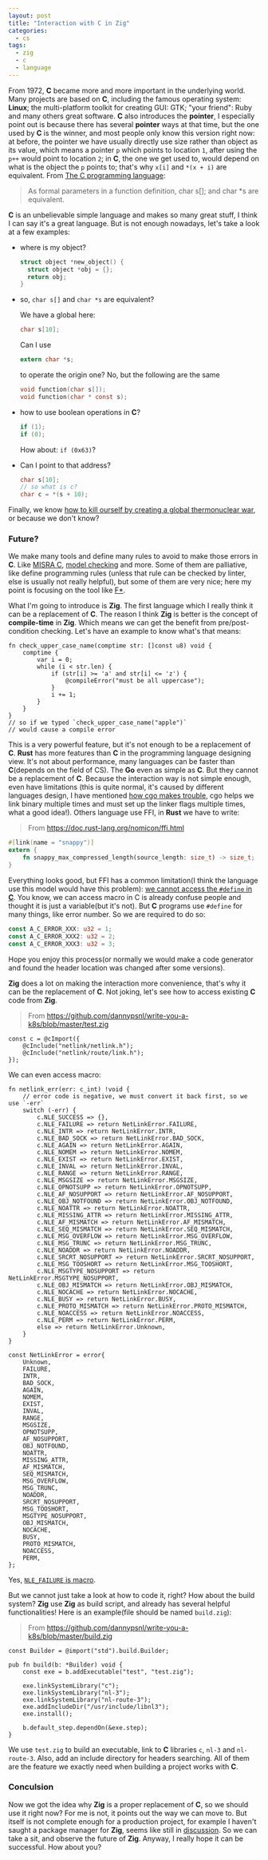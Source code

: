 ```yaml
---
layout: post
title: "Interaction with C in Zig"
categories:
  - cs
tags:
  - zig
  - c
  - language
---
```


From 1972, **C** became more and more important in the underlying world. Many projects are based on **C**, including the famous operating system: **Linux**; the multi-platform toolkit for creating GUI: GTK; "your friend": Ruby and many others great software. **C** also introduces the **pointer**, I especially point out is because there has several **pointer** ways at that time, but the one used by **C** is the winner, and most people only know this version right now: at before, the pointer we have usually directly use size rather than object as its value, which means a pointer `p` which points to location `1`, after using the `p++` would point to location `2`; in **C**, the one we get used to, would depend on what is the object the `p` points to; that's why `x[i]` and `*(x + i)` are equivalent. From [The C programming language](https://en.wikipedia.org/wiki/The_C_Programming_Language):

> As formal parameters in a function definition, char s[]; and char \*s are equivalent.

**C** is an unbelievable simple language and makes so many great stuff, I think I can say it's a great language. But is not enough nowadays, let's take a look at a few examples:

- where is my object?

  ```c
  struct object *new_object() {
    struct object *obj = {};
    return obj;
  }
  ```

- so, `char s[]` and `char *s` are equivalent?

  We have a global here:

  ```c
  char s[10];
  ```

  Can I use

  ```c
  extern char *s;
  ```

  to operate the origin one? No, but the following are the same

  ```c
  void function(char s[]);
  void function(char * const s);
  ```

- how to use boolean operations in **C**?

  ```c
  if (1);
  if (0);
  ```

  How about: `if (0x63)`?

- Can I point to that address?

  ```c
  char s[10];
  // so what is c?
  char c = *(s + 10);
  ```

Finally, we know [how to kill ourself by creating a global thermonuclear war](https://www.slideshare.net/olvemaudal/insecure-coding-in-c-and-c), or because we don't know?

### Future?

We make many tools and define many rules to avoid to make those errors in **C**. Like [MISRA C](https://en.wikipedia.org/wiki/MISRA_C), [model checking](https://en.wikipedia.org/wiki/List_of_model_checking_tools) and more. Some of them are palliative, like define programming rules (unless that rule can be checked by linter, else is usually not really helpful), but some of them are very nice; here my point is focusing on the tool like [F\*](https://www.fstar-lang.org/#introduction).

What I'm going to introduce is **Zig**. The first language which I really think it can be a replacement of **C**. The reason I think **Zig** is better is the concept of **compile-time** in **Zig**. Which means we can get the benefit from pre/post-condition checking. Let's have an example to know what's that means:

```zig
fn check_upper_case_name(comptime str: []const u8) void {
    comptime {
        var i = 0;
        while (i < str.len) {
            if (str[i] >= 'a' and str[i] <= 'z') {
                @compileError("must be all uppercase");
            }
            i += 1;
        }
    }
}
// so if we typed `check_upper_case_name("apple")`
// would cause a compile error
```

This is a very powerful feature, but it's not enough to be a replacement of **C**. **Rust** has more features than **C** in the programming language designing view. It's not about performance, many languages can be faster than **C**(depends on the field of CS). The **Go** even as simple as **C**. But they cannot be a replacement of **C**. Because the interaction way is not simple enough, even have limitations (this is quite normal, it's caused by different languages design, I have mentioned [how cgo makes trouble](https://dannypsnl.github.io/docs/cs/cgo-can-be-a-trouble/),
cgo helps we link binary multiple times and must set up the linker flags multiple times, what a good idea!). Others language use FFI, in **Rust** we have to write:

> From https://doc.rust-lang.org/nomicon/ffi.html

```rust
#[link(name = "snappy")]
extern {
    fn snappy_max_compressed_length(source_length: size_t) -> size_t;
}
```

Everything looks good, but FFI has a common limitation(I think the language use this model would have this problem): [we cannot access the `#define` in **C**](https://stackoverflow.com/questions/21485655/how-do-i-use-c-preprocessor-macros-with-rusts-ffi). You know, we can access macro in C is already confuse people and thought it is just a variable(but it's not). But **C** programs use `#define` for many things, like error number. So we are required to do so:

```rust
const A_C_ERROR_XXX: u32 = 1;
const A_C_ERROR_XXX2: u32 = 2;
const A_C_ERROR_XXX3: u32 = 3;
```

Hope you enjoy this process(or normally we would make a code generator and found the header location was changed after some versions).

**Zig** does a lot on making the interaction more convenience, that's why it can be the replacement of **C**. Not joking, let's see how to access existing **C** code from **Zig**.

> From https://github.com/dannypsnl/write-you-a-k8s/blob/master/test.zig

```zig
const c = @cImport({
    @cInclude("netlink/netlink.h");
    @cInclude("netlink/route/link.h");
});
```

We can even access macro:

```zig
fn netlink_err(err: c_int) !void {
    // error code is negative, we must convert it back first, so we use `-err`
    switch (-err) {
        c.NLE_SUCCESS => {},
        c.NLE_FAILURE => return NetLinkError.FAILURE,
        c.NLE_INTR => return NetLinkError.INTR,
        c.NLE_BAD_SOCK => return NetLinkError.BAD_SOCK,
        c.NLE_AGAIN => return NetLinkError.AGAIN,
        c.NLE_NOMEM => return NetLinkError.NOMEM,
        c.NLE_EXIST => return NetLinkError.EXIST,
        c.NLE_INVAL => return NetLinkError.INVAL,
        c.NLE_RANGE => return NetLinkError.RANGE,
        c.NLE_MSGSIZE => return NetLinkError.MSGSIZE,
        c.NLE_OPNOTSUPP => return NetLinkError.OPNOTSUPP,
        c.NLE_AF_NOSUPPORT => return NetLinkError.AF_NOSUPPORT,
        c.NLE_OBJ_NOTFOUND => return NetLinkError.OBJ_NOTFOUND,
        c.NLE_NOATTR => return NetLinkError.NOATTR,
        c.NLE_MISSING_ATTR => return NetLinkError.MISSING_ATTR,
        c.NLE_AF_MISMATCH => return NetLinkError.AF_MISMATCH,
        c.NLE_SEQ_MISMATCH => return NetLinkError.SEQ_MISMATCH,
        c.NLE_MSG_OVERFLOW => return NetLinkError.MSG_OVERFLOW,
        c.NLE_MSG_TRUNC => return NetLinkError.MSG_TRUNC,
        c.NLE_NOADDR => return NetLinkError.NOADDR,
        c.NLE_SRCRT_NOSUPPORT => return NetLinkError.SRCRT_NOSUPPORT,
        c.NLE_MSG_TOOSHORT => return NetLinkError.MSG_TOOSHORT,
        c.NLE_MSGTYPE_NOSUPPORT => return NetLinkError.MSGTYPE_NOSUPPORT,
        c.NLE_OBJ_MISMATCH => return NetLinkError.OBJ_MISMATCH,
        c.NLE_NOCACHE => return NetLinkError.NOCACHE,
        c.NLE_BUSY => return NetLinkError.BUSY,
        c.NLE_PROTO_MISMATCH => return NetLinkError.PROTO_MISMATCH,
        c.NLE_NOACCESS => return NetLinkError.NOACCESS,
        c.NLE_PERM => return NetLinkError.PERM,
        else => return NetLinkError.Unknown,
    }
}

const NetLinkError = error{
    Unknown,
    FAILURE,
    INTR,
    BAD_SOCK,
    AGAIN,
    NOMEM,
    EXIST,
    INVAL,
    RANGE,
    MSGSIZE,
    OPNOTSUPP,
    AF_NOSUPPORT,
    OBJ_NOTFOUND,
    NOATTR,
    MISSING_ATTR,
    AF_MISMATCH,
    SEQ_MISMATCH,
    MSG_OVERFLOW,
    MSG_TRUNC,
    NOADDR,
    SRCRT_NOSUPPORT,
    MSG_TOOSHORT,
    MSGTYPE_NOSUPPORT,
    OBJ_MISMATCH,
    NOCACHE,
    BUSY,
    PROTO_MISMATCH,
    NOACCESS,
    PERM,
};
```

Yes, [`NLE_FAILURE` is macro](http://charette.no-ip.com:81/programming/doxygen/netfilter/errno_8h.html).

But we cannot just take a look at how to code it, right? How about the build system? **Zig** use **Zig** as build script, and already has several helpful functionalities! Here is an example(file should be named `build.zig`):

> From https://github.com/dannypsnl/write-you-a-k8s/blob/master/build.zig

```zig
const Builder = @import("std").build.Builder;

pub fn build(b: *Builder) void {
    const exe = b.addExecutable("test", "test.zig");

    exe.linkSystemLibrary("c");
    exe.linkSystemLibrary("nl-3");
    exe.linkSystemLibrary("nl-route-3");
    exe.addIncludeDir("/usr/include/libnl3");
    exe.install();

    b.default_step.dependOn(&exe.step);
}
```

We use `test.zig` to build an executable, link to **C** libraries `c`, `nl-3` and `nl-route-3`. Also, add an include directory for headers searching. All of them are the feature we exactly need when building a project works with **C**.

### Conculsion

Now we got the idea why **Zig** is a proper replacement of **C**, so we should use it right now? For me is not, it points out the way we can move to. But itself is not complete enough for a production project, for example I haven't saught a package manager for **Zig**, seems like still in [discussion](https://github.com/ziglang/zig/issues/943). So we can take a sit, and observe the future of **Zig**. Anyway, I really hope it can be successful. How about you?
